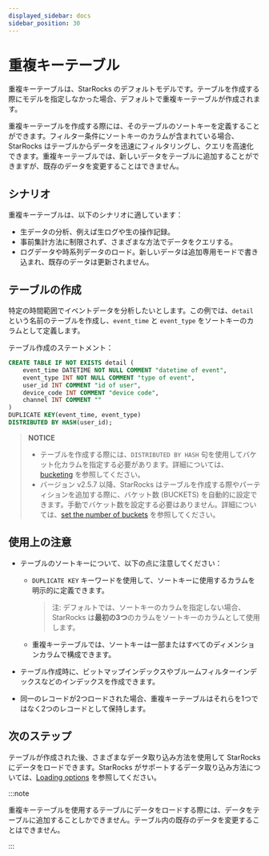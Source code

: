 ```yaml
---
displayed_sidebar: docs
sidebar_position: 30
---
```


# 重複キーテーブル

重複キーテーブルは、StarRocks のデフォルトモデルです。テーブルを作成する際にモデルを指定しなかった場合、デフォルトで重複キーテーブルが作成されます。

重複キーテーブルを作成する際には、そのテーブルのソートキーを定義することができます。フィルター条件にソートキーのカラムが含まれている場合、StarRocks はテーブルからデータを迅速にフィルタリングし、クエリを高速化できます。重複キーテーブルでは、新しいデータをテーブルに追加することができますが、既存のデータを変更することはできません。

## シナリオ

重複キーテーブルは、以下のシナリオに適しています：

- 生データの分析、例えば生ログや生の操作記録。
- 事前集計方法に制限されず、さまざまな方法でデータをクエリする。
- ログデータや時系列データのロード。新しいデータは追加専用モードで書き込まれ、既存のデータは更新されません。

## テーブルの作成

特定の時間範囲でイベントデータを分析したいとします。この例では、`detail` という名前のテーブルを作成し、`event_time` と `event_type` をソートキーのカラムとして定義します。

テーブル作成のステートメント：

```SQL
CREATE TABLE IF NOT EXISTS detail (
    event_time DATETIME NOT NULL COMMENT "datetime of event",
    event_type INT NOT NULL COMMENT "type of event",
    user_id INT COMMENT "id of user",
    device_code INT COMMENT "device code",
    channel INT COMMENT ""
)
DUPLICATE KEY(event_time, event_type)
DISTRIBUTED BY HASH(user_id);
```

> **NOTICE**
>
> - テーブルを作成する際には、`DISTRIBUTED BY HASH` 句を使用してバケット化カラムを指定する必要があります。詳細については、[bucketing](../data_distribution/Data_distribution.md#bucketing) を参照してください。
> - バージョン v2.5.7 以降、StarRocks はテーブルを作成する際やパーティションを追加する際に、バケット数 (BUCKETS) を自動的に設定できます。手動でバケット数を設定する必要はありません。詳細については、[set the number of buckets](../data_distribution/Data_distribution.md#set-the-number-of-buckets) を参照してください。

## 使用上の注意

- テーブルのソートキーについて、以下の点に注意してください：
  - `DUPLICATE KEY` キーワードを使用して、ソートキーに使用するカラムを明示的に定義できます。

    > 注: デフォルトでは、ソートキーのカラムを指定しない場合、StarRocks は**最初の3つ**のカラムをソートキーのカラムとして使用します。

  - 重複キーテーブルでは、ソートキーは一部またはすべてのディメンションカラムで構成できます。

- テーブル作成時に、ビットマップインデックスやブルームフィルターインデックスなどのインデックスを作成できます。

- 同一のレコードが2つロードされた場合、重複キーテーブルはそれらを1つではなく2つのレコードとして保持します。

## 次のステップ

テーブルが作成された後、さまざまなデータ取り込み方法を使用して StarRocks にデータをロードできます。StarRocks がサポートするデータ取り込み方法については、[Loading options](../../loading/Loading_intro.md) を参照してください。

:::note

重複キーテーブルを使用するテーブルにデータをロードする際には、データをテーブルに追加することしかできません。テーブル内の既存のデータを変更することはできません。

:::